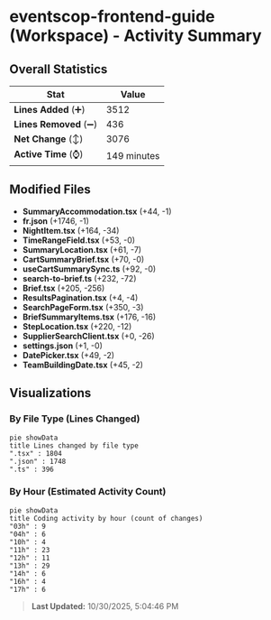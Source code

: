 # eventscop-frontend-guide (Workspace) - Activity Summary 

## Overall Statistics

| Stat                   | Value                                                             |
| ---------------------- | ----------------------------------------------------------------- |
| **Lines Added** (➕)   | 3512                                          |
| **Lines Removed** (➖) | 436                                        |
| **Net Change** (↕)    | 3076                |
| **Active Time** (⌚)   | 149 minutes |


## Modified Files
- **SummaryAccommodation.tsx** (+44, -1)
- **fr.json** (+1746, -1)
- **NightItem.tsx** (+164, -34)
- **TimeRangeField.tsx** (+53, -0)
- **SummaryLocation.tsx** (+61, -7)
- **CartSummaryBrief.tsx** (+70, -0)
- **useCartSummarySync.ts** (+92, -0)
- **search-to-brief.ts** (+232, -72)
- **Brief.tsx** (+205, -256)
- **ResultsPagination.tsx** (+4, -4)
- **SearchPageForm.tsx** (+350, -3)
- **BriefSummaryItems.tsx** (+176, -16)
- **StepLocation.tsx** (+220, -12)
- **SupplierSearchClient.tsx** (+0, -26)
- **settings.json** (+1, -0)
- **DatePicker.tsx** (+49, -2)
- **TeamBuildingDate.tsx** (+45, -2)

## Visualizations

### By File Type (Lines Changed)

```mermaid
pie showData
title Lines changed by file type
".tsx" : 1804
".json" : 1748
".ts" : 396
```

### By Hour (Estimated Activity Count)

```mermaid
pie showData
title Coding activity by hour (count of changes)
"03h" : 9
"04h" : 6
"10h" : 4
"11h" : 23
"12h" : 11
"13h" : 29
"14h" : 6
"16h" : 4
"17h" : 6
```


> **Last Updated:** 10/30/2025, 5:04:46 PM